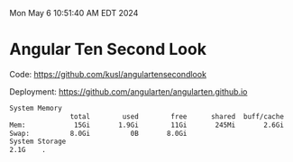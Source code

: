Mon May  6 10:51:40 AM EDT 2024

# Angular Ten Second Look

Code: https://github.com/kusl/angulartensecondlook

Deployment: https://github.com/angularten/angularten.github.io

```bash
System Memory
               total        used        free      shared  buff/cache   available
Mem:            15Gi       1.9Gi        11Gi       245Mi       2.6Gi        13Gi
Swap:          8.0Gi          0B       8.0Gi
System Storage
2.1G	.
```

